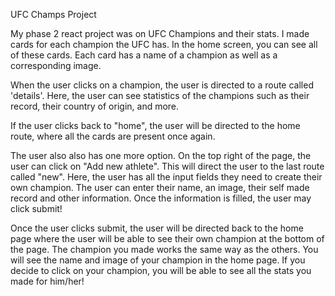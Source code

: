 UFC Champs Project

My phase 2 react project was on UFC Champions and their stats. I made cards for each champion the UFC has. In the home screen, you can see all of these cards. Each card has a name of a champion as well as a corresponding image.

When the user clicks on a champion, the user is directed to a route called 'details'. Here, the user can see statistics of the champions such as their record, their country of origin, and more.

If the user clicks back to "home", the user will be directed to the home route, where all the cards are present once again.

The user also also has one more option. On the top right of the page, the user can click on "Add new athlete". This will direct the user to the last route called "new". Here, the user has all the input fields they need to create their own champion. The user can enter their name, an image, their self made record and other information. Once the information is filled, the user may click submit!

Once the user clicks submit, the user will be directed back to the home page where the user will be able to see their own champion at the bottom of the page. The champion you made works the same way as the others. You will see the name and image of your champion in the home page. If you decide to click on your champion, you will be able to see all the stats you made for him/her!